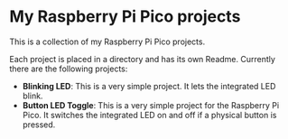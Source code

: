 # My Raspberry Pi Pico projects

This is a collection of my Raspberry Pi Pico projects.

Each project is placed in a directory and has its own Readme. Currently there
are the following projects:

- **Blinking LED**: This is a very simple project. It lets the integrated LED
blink.
- **Button LED Toggle**: This is a very simple project for the Raspberry Pi Pico.
It switches the integrated LED on and off if a physical button is pressed.
